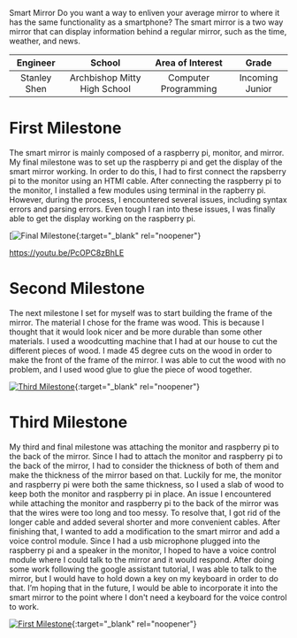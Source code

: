 ﻿Smart Mirror
Do you want a way to enliven your average mirror to where it has the same functionality as a smartphone? The smart mirror is a two way mirror that can display information behind a regular mirror, such as the time, weather, and news.

| **Engineer** | **School** | **Area of Interest** | **Grade** |
|:--:|:--:|:--:|:--:|
| Stanley Shen | Archbishop Mitty High School | Computer Programming | Incoming Junior

  
# First Milestone


The smart mirror is mainly composed of a raspberry pi, monitor, and mirror. My final milestone was to set up the raspberry pi and get the display of the smart mirror working. In order to do this, I had to first connect the rapsberry pi to the monitor using an HTMI cable. After connecting the raspberry pi to the monitor, I installed a few modules using terminal in the rapberry pi. However, during the process, I encountered several issues, including syntax errors and parsing errors. Even tough I ran into these issues, I was finally able to get the display working on the raspberry pi.

[![Final Milestone](https://youtu.be/PcOPC8zBhLE){:target="_blank" rel="noopener"}

https://youtu.be/PcOPC8zBhLE

# Second Milestone

The next milestone I set for myself was to start building the frame of the mirror. The material I chose for the frame was wood. This is because I thought that it would look nicer and be more durable than some other materials. I used a woodcutting machine that I had at our house to cut the different pieces of wood. I made 45 degree cuts on the wood in order to make the front of the frame of the mirror. I was able to cut the wood with no problem, and I used wood glue to glue the piece of wood together.


[![Third Milestone](https://res.cloudinary.com/marcomontalbano/image/upload/v1612574014/video_to_markdown/images/youtube--y3VAmNlER5Y-c05b58ac6eb4c4700831b2b3070cd403.jpg)](https://youtu.be/PcOPC8zBhLE){:target="_blank" rel="noopener"}
# Third Milestone

My third and final milestone was attaching the monitor and raspberry pi to the back of the mirror. Since I had to attach the monitor and raspberry pi to the back of the mirror, I had to consider the thickness of both of them and make the thickness of the mirror based on that. Luckily for me, the monitor and raspberry pi were both the same thickness, so I used a slab of wood to keep both the monitor and raspberry pi in place. An issue I encountered while attaching the monitor and raspberry pi to the back of the mirror was that the wires were too long and too messy. To resolve that, I got rid of the longer cable and added several shorter and more convenient cables. After finishing that, I wanted to add a modification to the smart mirror and add a voice control module. Since I had a usb microphone plugged into the raspberry pi and a speaker in the monitor, I hoped to have a voice control module where I could talk to the mirror and it would respond. After doing some work following the google assistant tutorial, I was able to talk to the mirror, but I would have to hold down a key on my keyboard in order to do that. I’m hoping that in the future, I would be able to incorporate it into the smart mirror to the point where I don't need a keyboard for the voice control to work.



[![First Milestone](https://res.cloudinary.com/marcomontalbano/image/upload/v1612574117/video_to_markdown/images/youtube--CaCazFBhYKs-c05b58ac6eb4c4700831b2b3070cd403.jpg)](https://youtu.be/PcOPC8zBhLE "First Milestone"){:target="_blank" rel="noopener"}
